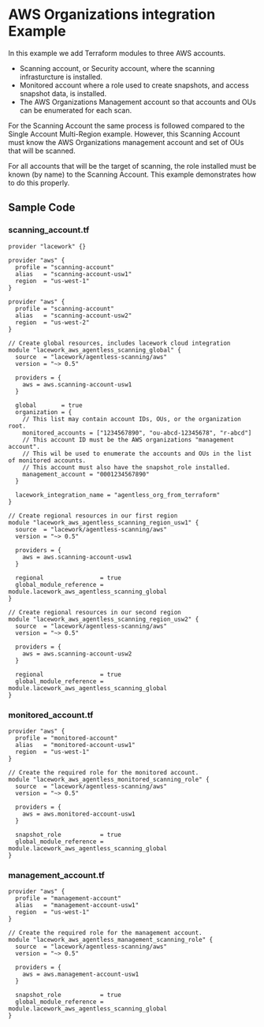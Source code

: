 # AWS Organizations integration Example

In this example we add Terraform modules to three AWS accounts.

- Scanning account, or Security account, where the scanning infrasturcture is installed.
- Monitored account where a role used to create snapshots, and access snapshot data, is installed.
- The AWS Organizations Management account so that accounts and OUs can be enumerated for each scan.

For the Scanning Account the same process is followed compared to the Single Account Multi-Region example.
However, this Scanning Account must know the AWS Organizations management account and set of OUs that will be scanned.

For all accounts that will be the target of scanning, the role installed must be known (by name)
to the Scanning Account. This example demonstrates how to do this properly.

## Sample Code

### scanning_account.tf

```hcl
provider "lacework" {}

provider "aws" {
  profile = "scanning-account"
  alias   = "scanning-account-usw1"
  region  = "us-west-1"
}

provider "aws" {
  profile = "scanning-account"
  alias   = "scanning-account-usw2"
  region  = "us-west-2"
}

// Create global resources, includes lacework cloud integration
module "lacework_aws_agentless_scanning_global" {
  source  = "lacework/agentless-scanning/aws"
  version = "~> 0.5"

  providers = {
    aws = aws.scanning-account-usw1
  }

  global       = true
  organization = {
    // This list may contain account IDs, OUs, or the organization root.
    monitored_accounts = ["1234567890", "ou-abcd-12345678", "r-abcd"]
    // This account ID must be the AWS organizations "management account".
    // This wil be used to enumerate the accounts and OUs in the list of monitored accounts.
    // This account must also have the snapshot_role installed.
    management_account = "0001234567890"
  }

  lacework_integration_name = "agentless_org_from_terraform"
}

// Create regional resources in our first region
module "lacework_aws_agentless_scanning_region_usw1" {
  source  = "lacework/agentless-scanning/aws"
  version = "~> 0.5"

  providers = {
    aws = aws.scanning-account-usw1
  }

  regional                = true
  global_module_reference = module.lacework_aws_agentless_scanning_global
}

// Create regional resources in our second region
module "lacework_aws_agentless_scanning_region_usw2" {
  source  = "lacework/agentless-scanning/aws"
  version = "~> 0.5"

  providers = {
    aws = aws.scanning-account-usw2
  }

  regional                = true
  global_module_reference = module.lacework_aws_agentless_scanning_global
}
```

### monitored_account.tf

```hcl
provider "aws" {
  profile = "monitored-account"
  alias   = "monitored-account-usw1"
  region  = "us-west-1"
}

// Create the required role for the monitored account.
module "lacework_aws_agentless_monitored_scanning_role" {
  source  = "lacework/agentless-scanning/aws"
  version = "~> 0.5"

  providers = {
    aws = aws.monitored-account-usw1
  }

  snapshot_role           = true
  global_module_reference = module.lacework_aws_agentless_scanning_global
}
```

### management_account.tf

```hcl
provider "aws" {
  profile = "management-account"
  alias   = "management-account-usw1"
  region  = "us-west-1"
}

// Create the required role for the management account.
module "lacework_aws_agentless_management_scanning_role" {
  source  = "lacework/agentless-scanning/aws"
  version = "~> 0.5"

  providers = {
    aws = aws.management-account-usw1
  }

  snapshot_role           = true
  global_module_reference = module.lacework_aws_agentless_scanning_global
}
```
